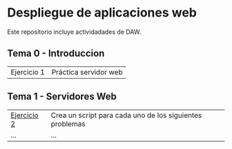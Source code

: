 # Despliegue de aplicaciones web
Este repositorio incluye actividadades de DAW.

## Tema 0 - Introduccion

|   |  |
| ------------- | ------------- |
| Ejercicio 1 | Práctica servidor web |

## Tema 1 - Servidores Web

|   |  |
| ------------- | ------------- |
| [Ejercicio 2](Tema1/Ejercicio1/) | Crea un script para cada uno de los siguientes problemas |
| ... | ...  |
